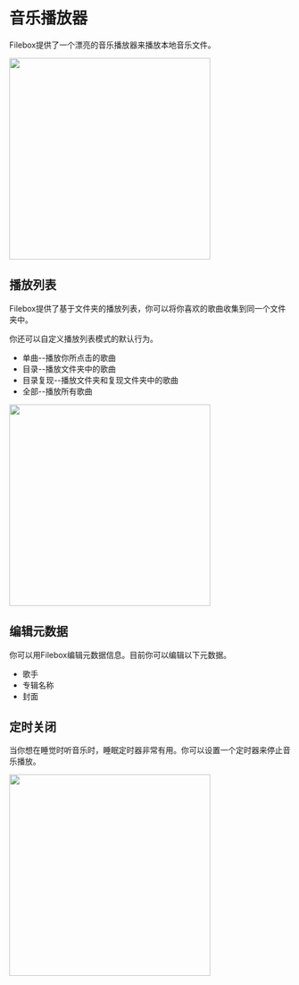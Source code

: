 # 音乐播放器

Filebox提供了一个漂亮的音乐播放器来播放本地音乐文件。

<img src="../_media/music-player-lyrics.png" width="360" />

## 播放列表

Filebox提供了基于文件夹的播放列表，你可以将你喜欢的歌曲收集到同一个文件夹中。

你还可以自定义播放列表模式的默认行为。

- 单曲--播放你所点击的歌曲
- 目录--播放文件夹中的歌曲
- 目录复现--播放文件夹和复现文件夹中的歌曲
- 全部--播放所有歌曲

<img src="../_media/music-player-playlist-mode.png" width="360" />

## 编辑元数据

你可以用Filebox编辑元数据信息。目前你可以编辑以下元数据。

- 歌手
- 专辑名称
- 封面

## 定时关闭

当你想在睡觉时听音乐时，睡眠定时器非常有用。你可以设置一个定时器来停止音乐播放。

<img src="../_media/music-player-sleep-timer.png" width="360" />

